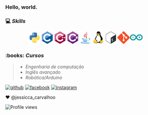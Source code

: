 ### Hello, world.
<h3>💻 <em>Skills</em></h3>
 <p align = "center">
  <img src="https://raw.githubusercontent.com/devicons/devicon/master/icons/python/python-original.svg" alt="Python" width="40" height="40"/><img src="https://raw.githubusercontent.com/devicons/devicon/master/icons/c/c-original.svg" alt="C" width="40" height="40"/><img src="https://raw.githubusercontent.com/devicons/devicon/master/icons/cplusplus/cplusplus-original.svg" alt="C++" width="40" height="40"/><img src="https://raw.githubusercontent.com/devicons/devicon/master/icons/csharp/csharp-original.svg" alt="C#" width="40" height="40"/><img src="https://raw.githubusercontent.com/devicons/devicon/master/icons/java/java-original.svg" alt="Java" width="40" height="40"/><img src="https://raw.githubusercontent.com/devicons/devicon/master/icons/linux/linux-original.svg" alt="Linux" width="40" height="40"/><img src="https://raw.githubusercontent.com/devicons/devicon/master/icons/bash/bash-original.svg" alt="Bash" width="40" height="40"/><img src="https://raw.githubusercontent.com/devicons/devicon/master/icons/git/git-original.svg" alt="Git" width="40" height="40"/><img src="https://raw.githubusercontent.com/devicons/devicon/master/icons/arduino/arduino-original.svg" alt="Arduino" width="40" height="40"/>
 </p>

<div align="left">
<h3>:books: <em>Cursos</em></h3>
<blockquote>
  <ul>
    <li><em>Engenharia de computação</em></li>
    <li><em>Inglês avançado</em></li>
    <li><em>Robótica/Arduino</em></li>

  </ul>
</blockquote>



[<img src='https://cdn.jsdelivr.net/npm/simple-icons@3.0.1/icons/github.svg' alt='github' height='40'>](https://github.com/gabzin)  [<img src='https://cdn.jsdelivr.net/npm/simple-icons@3.0.1/icons/facebook.svg' alt='facebook' height='40'>](https://www.facebook.com/bielzintav)  [<img src='https://cdn.jsdelivr.net/npm/simple-icons@3.0.1/icons/instagram.svg' alt='instagram' height='40'>](https://www.instagram.com/gabrieltav27/)  

:heart: @jessicca_carvalhoo

![Profile views](https://gpvc.arturio.dev/gabzin)  
